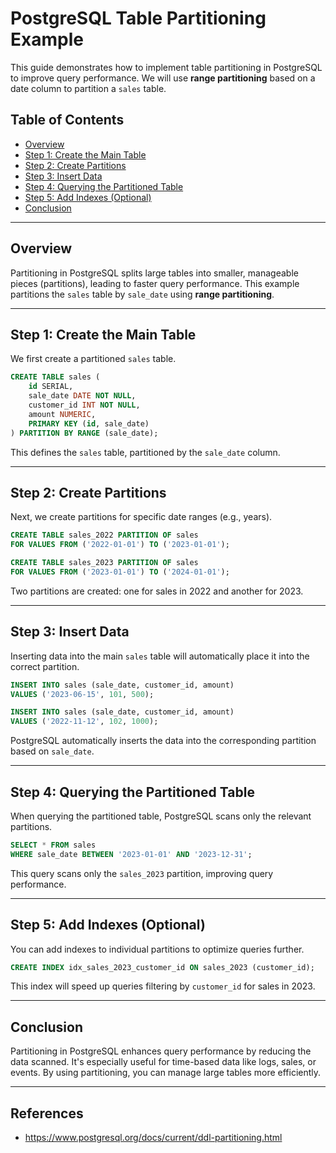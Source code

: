 # PostgreSQL Table Partitioning Example

This guide demonstrates how to implement table partitioning in PostgreSQL to improve query performance. We will use **range partitioning** based on a date column to partition a `sales` table.

## Table of Contents

- [Overview](#overview)
- [Step 1: Create the Main Table](#step-1-create-the-main-table)
- [Step 2: Create Partitions](#step-2-create-partitions)
- [Step 3: Insert Data](#step-3-insert-data)
- [Step 4: Querying the Partitioned Table](#step-4-querying-the-partitioned-table)
- [Step 5: Add Indexes (Optional)](#step-5-add-indexes-optional)
- [Conclusion](#conclusion)

---

## Overview

Partitioning in PostgreSQL splits large tables into smaller, manageable pieces (partitions), leading to faster query performance. This example partitions the `sales` table by `sale_date` using **range partitioning**.

---

## Step 1: Create the Main Table

We first create a partitioned `sales` table.

```sql
CREATE TABLE sales (
    id SERIAL,
    sale_date DATE NOT NULL,
    customer_id INT NOT NULL,
    amount NUMERIC,
    PRIMARY KEY (id, sale_date)
) PARTITION BY RANGE (sale_date);
```

This defines the `sales` table, partitioned by the `sale_date` column.

---

## Step 2: Create Partitions

Next, we create partitions for specific date ranges (e.g., years).

```sql
CREATE TABLE sales_2022 PARTITION OF sales
FOR VALUES FROM ('2022-01-01') TO ('2023-01-01');

CREATE TABLE sales_2023 PARTITION OF sales
FOR VALUES FROM ('2023-01-01') TO ('2024-01-01');
```

Two partitions are created: one for sales in 2022 and another for 2023.

---

## Step 3: Insert Data

Inserting data into the main `sales` table will automatically place it into the correct partition.

```sql
INSERT INTO sales (sale_date, customer_id, amount)
VALUES ('2023-06-15', 101, 500);

INSERT INTO sales (sale_date, customer_id, amount)
VALUES ('2022-11-12', 102, 1000);
```

PostgreSQL automatically inserts the data into the corresponding partition based on `sale_date`.

---

## Step 4: Querying the Partitioned Table

When querying the partitioned table, PostgreSQL scans only the relevant partitions.

```sql
SELECT * FROM sales
WHERE sale_date BETWEEN '2023-01-01' AND '2023-12-31';
```

This query scans only the `sales_2023` partition, improving query performance.

---

## Step 5: Add Indexes (Optional)

You can add indexes to individual partitions to optimize queries further.

```sql
CREATE INDEX idx_sales_2023_customer_id ON sales_2023 (customer_id);
```

This index will speed up queries filtering by `customer_id` for sales in 2023.

---

## Conclusion

Partitioning in PostgreSQL enhances query performance by reducing the data scanned. It's especially useful for time-based data like logs, sales, or events. By using partitioning, you can manage large tables more efficiently.

---
## References
- https://www.postgresql.org/docs/current/ddl-partitioning.html
